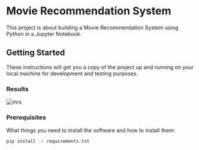 # Movie Recommendation System

This project is about building a Movie Recommendation System using Python in a Jupyter Notebook.

## Getting Started

These instructions will get you a copy of the project up and running on your local machine for development and testing purposes.

### Results

![mrs](https://github.com/aslikayalik/Movie-Recommendation-System/assets/96055823/edf010ef-3235-4c5d-8dfb-54e1912f5233)


### Prerequisites

What things you need to install the software and how to install them:

```bash
pip install -r requirements.txt




